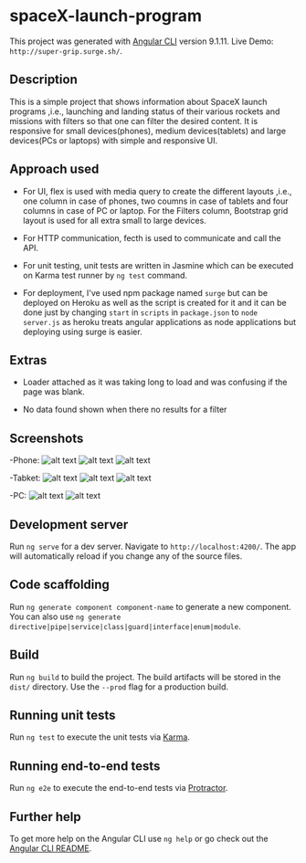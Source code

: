 # spaceX-launch-program

This project was generated with [Angular CLI](https://github.com/angular/angular-cli) version 9.1.11.
Live Demo: `http://super-grip.surge.sh/`.

## Description
This is a simple project that shows information about SpaceX launch programs ,i.e., launching and landing status of their various rockets and missions with filters so that one can filter the desired content. It is responsive for small devices(phones), medium devices(tablets) and large devices(PCs or laptops) with simple and responsive UI.

## Approach used
- For UI, flex is used with media query to create the different layouts ,i.e., one column in case of phones, two coumns in case of tablets and four columns in case of PC or laptop. For the Filters column, Bootstrap grid layout is used for all extra small to large devices.

- For HTTP communication, fecth is used to communicate and call the API.

- For unit testing, unit tests are written in Jasmine which can be executed on Karma test runner by `ng test`
command.

- For deployment, I've used npm package named `surge` but can be deployed on Heroku as well as the script is created for it and it can be done just by changing `start` in `scripts` in `package.json` to `node server.js` as heroku treats angular applications as node applications but deploying using surge is easier.


## Extras 
- Loader attached as it was taking long to load and was confusing if the page was blank.

- No data found shown when there no results for a filter

## Screenshots
-Phone:
![alt text](https://ibb.co/MCFBpdM)
![alt text](https://ibb.co/3W169vs)
![alt text](https://ibb.co/swqvmkq)

-Tabket:
![alt text](https://ibb.co/L0wMw3v)
![alt text](https://ibb.co/f29svjD)
![alt text](https://ibb.co/6WVKnRk)

-PC:
![alt text](https://ibb.co/2KfmW2z)
![alt text](https://ibb.co/vsKpp8x)


## Development server

Run `ng serve` for a dev server. Navigate to `http://localhost:4200/`. The app will automatically reload if you change any of the source files.

## Code scaffolding

Run `ng generate component component-name` to generate a new component. You can also use `ng generate directive|pipe|service|class|guard|interface|enum|module`.

## Build

Run `ng build` to build the project. The build artifacts will be stored in the `dist/` directory. Use the `--prod` flag for a production build.

## Running unit tests

Run `ng test` to execute the unit tests via [Karma](https://karma-runner.github.io).

## Running end-to-end tests

Run `ng e2e` to execute the end-to-end tests via [Protractor](http://www.protractortest.org/).

## Further help

To get more help on the Angular CLI use `ng help` or go check out the [Angular CLI README](https://github.com/angular/angular-cli/blob/master/README.md).
